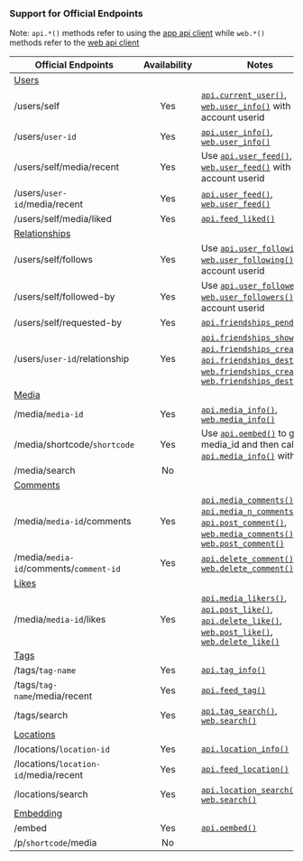 ### Support for Official Endpoints

Note: ``api.*()`` methods refer to using the [app api client](instapi/) while ``web.*()`` methods refer to the [web api client](instagram_web_api/)

Official Endpoints | Availability | Notes |
 ------- | :----------: | ----- |
[Users](https://www.instagram.com/developer/endpoints/users/) | 
/users/self | Yes | [``api.current_user()``](https://instagram-private-api.readthedocs.io/en/latest/api.html#instapi.Client.current_user), [``web.user_info()``](https://instagram-private-api.readthedocs.io/en/latest/api.html#instagram_web_api.Client.user_info) with account userid
/users/``user-id`` | Yes | [``api.user_info()``](https://instagram-private-api.readthedocs.io/en/latest/api.html#instapi.Client.user_info), [``web.user_info()``](https://instagram-private-api.readthedocs.io/en/latest/api.html#instagram_web_api.Client.user_info)
/users/self/media/recent | Yes | Use [``api.user_feed()``](https://instagram-private-api.readthedocs.io/en/latest/api.html#instapi.Client.user_feed), [``web.user_feed()``](https://instagram-private-api.readthedocs.io/en/latest/api.html#instagram_web_api.Client.user_feed) with account userid
/users/``user-id``/media/recent | Yes | [``api.user_feed()``](https://instagram-private-api.readthedocs.io/en/latest/api.html#instapi.Client.user_feed), [``web.user_feed()``](https://instagram-private-api.readthedocs.io/en/latest/api.html#instagram_web_api.Client.user_feed)
/users/self/media/liked | Yes | [``api.feed_liked()``](https://instagram-private-api.readthedocs.io/en/latest/api.html#instapi.Client.feed_liked)
[Relationships](https://www.instagram.com/developer/endpoints/relationships/) | 
/users/self/follows | Yes | Use [``api.user_following()``](https://instagram-private-api.readthedocs.io/en/latest/api.html#instapi.Client.user_following), [``web.user_following()``](https://instagram-private-api.readthedocs.io/en/latest/api.html#instagram_web_api.Client.user_following) with account userid
/users/self/followed-by | Yes | Use [``api.user_followers()``](https://instagram-private-api.readthedocs.io/en/latest/api.html#instapi.Client.user_followers), [``web.user_followers()``](https://instagram-private-api.readthedocs.io/en/latest/api.html#instagram_web_api.Client.user_followers) with account userid
/users/self/requested-by | Yes | [``api.friendships_pending()``](https://instagram-private-api.readthedocs.io/en/latest/api.html#instapi.Client.friendships_pending)
/users/``user-id``/relationship | Yes | [``api.friendships_show()``](https://instagram-private-api.readthedocs.io/en/latest/api.html#instapi.Client.friendships_show), [``api.friendships_create()``](https://instagram-private-api.readthedocs.io/en/latest/api.html#instapi.Client.friendships_create), [``api.friendships_destroy()``](https://instagram-private-api.readthedocs.io/en/latest/api.html#instapi.Client.friendships_destroy), [``web.friendships_create()``](https://instagram-private-api.readthedocs.io/en/latest/api.html#instagram_web_api.Client.friendships_create), [``web.friendships_destroy()``](https://instagram-private-api.readthedocs.io/en/latest/api.html#instagram_web_api.Client.friendships_destroy)
[Media](https://www.instagram.com/developer/endpoints/media/) |
/media/``media-id`` | Yes | [``api.media_info()``](https://instagram-private-api.readthedocs.io/en/latest/api.html#instapi.Client.media_info), [``web.media_info()``](https://instagram-private-api.readthedocs.io/en/latest/api.html#instagram_web_api.Client.media_info)
/media/shortcode/``shortcode`` | Yes | Use [``api.oembed()``](https://instagram-private-api.readthedocs.io/en/latest/api.html#instapi.Client.oembed) to get the media_id and then call [``api.media_info()``](https://instagram-private-api.readthedocs.io/en/latest/api.html#instapi.Client.media_info) with it
/media/search | No
[Comments](https://www.instagram.com/developer/endpoints/comments/) |
/media/``media-id``/comments | Yes | [``api.media_comments()``](https://instagram-private-api.readthedocs.io/en/latest/api.html#instapi.Client.media_comments), [``api.media_n_comments()``](https://instagram-private-api.readthedocs.io/en/latest/api.html#instapi.Client.media_n_comments), [``api.post_comment()``](https://instagram-private-api.readthedocs.io/en/latest/api.html#instapi.Client.post_comment), [``web.media_comments()``](https://instagram-private-api.readthedocs.io/en/latest/api.html#instagram_web_api.Client.media_comments), [``web.post_comment()``](https://instagram-private-api.readthedocs.io/en/latest/api.html#instagram_web_api.Client.post_comment)
/media/``media-id``/comments/``comment-id`` | Yes | [``api.delete_comment()``](https://instagram-private-api.readthedocs.io/en/latest/api.html#instapi.Client.delete_comment), [``web.delete_comment()``](https://instagram-private-api.readthedocs.io/en/latest/api.html#instagram_web_api.Client.delete_comment)
[Likes](https://www.instagram.com/developer/endpoints/likes/) |
/media/``media-id``/likes | Yes | [``api.media_likers()``](https://instagram-private-api.readthedocs.io/en/latest/api.html#instapi.Client.media_likers), [``api.post_like()``](https://instagram-private-api.readthedocs.io/en/latest/api.html#instapi.Client.post_like), [``api.delete_like()``](https://instagram-private-api.readthedocs.io/en/latest/api.html#instapi.Client.delete_like), [``web.post_like()``](https://instagram-private-api.readthedocs.io/en/latest/api.html#instagram_web_api.Client.post_like), [``web.delete_like()``](https://instagram-private-api.readthedocs.io/en/latest/api.html#instagram_web_api.Client.delete_like)
[Tags](https://www.instagram.com/developer/endpoints/tags/) |
/tags/``tag-name`` | Yes | [``api.tag_info()``](https://instagram-private-api.readthedocs.io/en/latest/api.html#instapi.Client.tag_info)
/tags/``tag-name``/media/recent | Yes | [``api.feed_tag()``](https://instagram-private-api.readthedocs.io/en/latest/api.html#instapi.Client.feed_tag)
/tags/search | Yes | [``api.tag_search()``](https://instagram-private-api.readthedocs.io/en/latest/api.html#instapi.Client.tag_search), [``web.search()``](https://instagram-private-api.readthedocs.io/en/latest/api.html#instagram_web_api.Client.search)
[Locations](https://www.instagram.com/developer/endpoints/locations/) |
/locations/``location-id`` | Yes | [``api.location_info()``](https://instagram-private-api.readthedocs.io/en/latest/api.html#instapi.Client.location_info)
/locations/``location-id``/media/recent | Yes | [``api.feed_location()``](https://instagram-private-api.readthedocs.io/en/latest/api.html#instapi.Client.feed_location)
/locations/search | Yes | [``api.location_search()``](https://instagram-private-api.readthedocs.io/en/latest/api.html#instapi.Client.location_search), [``web.search()``](https://instagram-private-api.readthedocs.io/en/latest/api.html#instagram_web_api.Client.search)
[Embedding](https://www.instagram.com/developer/embedding/) |
/embed | Yes | [``api.oembed()``](https://instagram-private-api.readthedocs.io/en/latest/api.html#instapi.Client.oembed)
/p/``shortcode``/media | No

